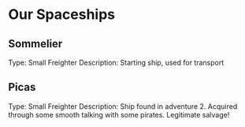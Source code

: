 # Our Spaceships

## Sommelier

Type: Small Freighter
Description: Starting ship, used for transport

## Picas

Type: Small Freighter
Description: Ship found in adventure 2. Acquired through some smooth talking with some pirates. Legitimate salvage!
